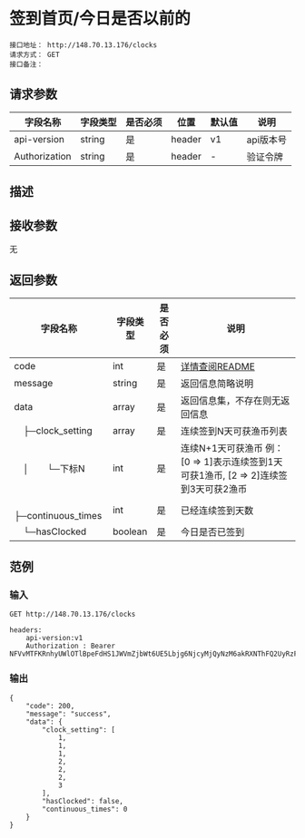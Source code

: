 # 签到首页/今日是否以前的
```
接口地址： http://148.70.13.176/clocks
请求方式： GET
接口备注：
```
## 请求参数

| 字段名称 | 字段类型 | 是否必须 | 位置 | 默认值 | 说明 |
|    -    |    -    |    -    |  -   |   -   |  -   |
| api-version | string | 是 | header | v1 | api版本号 |
| Authorization | string | 是 | header | - | 验证令牌 |

## 描述

## 接收参数

无

## 返回参数

| 字段名称 | 字段类型 | 是否必须 | 说明 |
|    -    |    -    |    -    |   -   |
| code | int | 是 | [详情查阅README](https://github.com/waitforu/docs/blob/master/README.md#%E9%83%A8%E5%88%86%E8%BF%94%E5%9B%9E%E4%BF%A1%E6%81%AFcode%E8%A1%A8) |
| message | string | 是 | 返回信息简略说明 |
| data | array | 是 | 返回信息集，不存在则无返回信息 |
|　├─clock_setting | array | 是 | 连续签到N天可获渔币列表 |
|　│　　└─下标N | int | 是 | 连续N+1天可获渔币 例：[0 => 1]表示连续签到1天可获1渔币, [2 => 2]连续签到3天可获2渔币 |
|　├─continuous_times | int | 是 | 已经连续签到天数 |
|　└─hasClocked | boolean | 是 | 今日是否已签到 |

## 范例

### 输入
```
GET http://148.70.13.176/clocks

headers:
	api-version:v1
	Authorization : Bearer NFVvMTFKRnhyUWlOTlBpeFdHS1JWVmZjbWt6UE5Lbjg6NjcyMjQyNzM6akRXNThFQ2UyRzFyM1FSRlpxZDcwVTg0Njd6aU40b2M=
```
### 输出
```
{
    "code": 200,
    "message": "success",
    "data": {
        "clock_setting": [
            1,
            1,
            1,
            2,
            2,
            2,
            3
        ],
        "hasClocked": false,
        "continuous_times": 0
    }
}
```